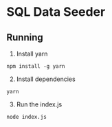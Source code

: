 # SQL Data Seeder
## Running

1. Install yarn
```
npm install -g yarn
```

2. Install dependencies
```
yarn
```

3. Run the index.js
```
node index.js
```
